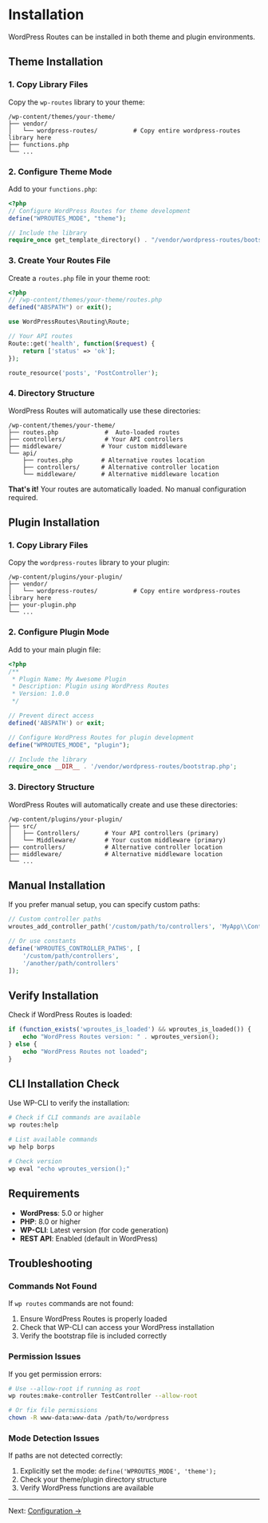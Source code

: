 # Installation

WordPress Routes can be installed in both theme and plugin environments.

## Theme Installation

### 1. Copy Library Files

Copy the `wp-routes` library to your theme:

```
/wp-content/themes/your-theme/
├── vendor/
│   └── wordpress-routes/          # Copy entire wordpress-routes library here
├── functions.php
└── ...
```

### 2. Configure Theme Mode

Add to your `functions.php`:

```php
<?php
// Configure WordPress Routes for theme development
define("WPROUTES_MODE", "theme");

// Include the library
require_once get_template_directory() . "/vendor/wordpress-routes/bootstrap.php";
```

### 3. Create Your Routes File

Create a `routes.php` file in your theme root:

```php
<?php
// /wp-content/themes/your-theme/routes.php
defined("ABSPATH") or exit();

use WordPressRoutes\Routing\Route;

// Your API routes
Route::get('health', function($request) {
    return ['status' => 'ok'];
});

route_resource('posts', 'PostController');
```

### 4. Directory Structure

WordPress Routes will automatically use these directories:

```
/wp-content/themes/your-theme/
├── routes.php             #  Auto-loaded routes
├── controllers/           # Your API controllers
├── middleware/           # Your custom middleware
└── api/
    ├── routes.php        # Alternative routes location
    ├── controllers/      # Alternative controller location
    └── middleware/       # Alternative middleware location
```

**That's it!** Your routes are automatically loaded. No manual configuration required.

## Plugin Installation

### 1. Copy Library Files

Copy the `wordpress-routes` library to your plugin:

```
/wp-content/plugins/your-plugin/
├── vendor/
│   └── wordpress-routes/          # Copy entire wordpress-routes library here
├── your-plugin.php
└── ...
```

### 2. Configure Plugin Mode

Add to your main plugin file:

```php
<?php
/**
 * Plugin Name: My Awesome Plugin
 * Description: Plugin using WordPress Routes
 * Version: 1.0.0
 */

// Prevent direct access
defined('ABSPATH') or exit;

// Configure WordPress Routes for plugin development
define("WPROUTES_MODE", "plugin");

// Include the library
require_once __DIR__ . '/vendor/wordpress-routes/bootstrap.php';
```

### 3. Directory Structure

WordPress Routes will automatically create and use these directories:

```
/wp-content/plugins/your-plugin/
├── src/
│   ├── Controllers/       # Your API controllers (primary)
│   └── Middleware/        # Your custom middleware (primary)
├── controllers/           # Alternative controller location
├── middleware/            # Alternative middleware location
└── ...
```

## Manual Installation

If you prefer manual setup, you can specify custom paths:

```php
// Custom controller paths
wroutes_add_controller_path('/custom/path/to/controllers', 'MyApp\\Controllers');

// Or use constants
define('WPROUTES_CONTROLLER_PATHS', [
    '/custom/path/controllers',
    '/another/path/controllers'
]);
```

## Verify Installation

Check if WordPress Routes is loaded:

```php
if (function_exists('wproutes_is_loaded') && wproutes_is_loaded()) {
    echo "WordPress Routes version: " . wproutes_version();
} else {
    echo "WordPress Routes not loaded";
}
```

## CLI Installation Check

Use WP-CLI to verify the installation:

```bash
# Check if CLI commands are available
wp routes:help

# List available commands
wp help borps

# Check version
wp eval "echo wproutes_version();"
```

## Requirements

- **WordPress**: 5.0 or higher
- **PHP**: 8.0 or higher
- **WP-CLI**: Latest version (for code generation)
- **REST API**: Enabled (default in WordPress)

## Troubleshooting

### Commands Not Found

If `wp routes` commands are not found:

1. Ensure WordPress Routes is properly loaded
2. Check that WP-CLI can access your WordPress installation
3. Verify the bootstrap file is included correctly

### Permission Issues

If you get permission errors:

```bash
# Use --allow-root if running as root
wp routes:make-controller TestController --allow-root

# Or fix file permissions
chown -R www-data:www-data /path/to/wordpress
```

### Mode Detection Issues

If paths are not detected correctly:

1. Explicitly set the mode: `define('WPROUTES_MODE', 'theme');`
2. Check your theme/plugin directory structure
3. Verify WordPress functions are available

---

Next: [Configuration →](configuration.md)
